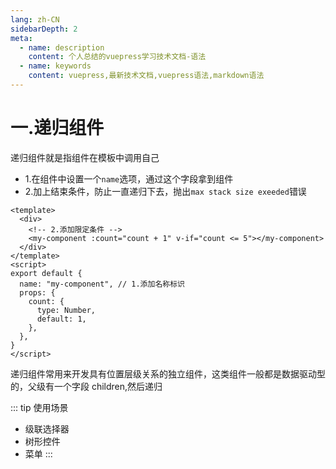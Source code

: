 ```yaml
---
lang: zh-CN
sidebarDepth: 2
meta:
  - name: description
    content: 个人总结的vuepress学习技术文档-语法
  - name: keywords
    content: vuepress,最新技术文档,vuepress语法,markdown语法
---
```


# 一.递归组件

递归组件就是指组件在模板中调用自己

- 1.在组件中设置一个`name`选项，通过这个字段拿到组件
- 2.加上结束条件，防止一直递归下去，抛出`max stack size exeeded`错误

```vue
<template>
  <div>
    <!-- 2.添加限定条件 --> 
    <my-component :count="count + 1" v-if="count <= 5"></my-component>
  </div>
</template>
<script>
export default {
  name: "my-component", // 1.添加名称标识
  props: {
    count: {
      type: Number,
      default: 1,
    },
  },
}
</script>
```

递归组件常用来开发具有位置层级关系的独立组件，这类组件一般都是数据驱动型的，父级有一个字段 children,然后递归

::: tip 使用场景
- 级联选择器
- 树形控件
- 菜单
:::
